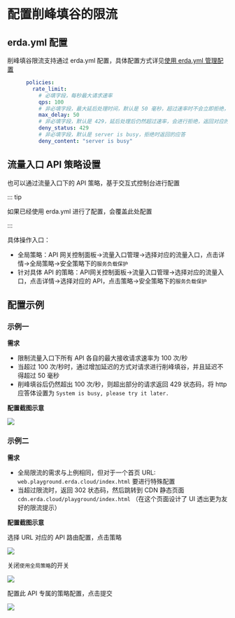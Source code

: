# 配置削峰填谷的限流

## erda.yml 配置

削峰填谷限流支持通过 erda.yml 配置，具体配置方式详见[使用 erda.yml 管理配置](./config.md)

```yaml
      policies:
        rate_limit:
          # 必填字段，每秒最大请求速率
          qps: 100
          # 非必填字段，最大延后处理时间，默认是 50 毫秒，超过速率时不会立即拒绝，进行去峰填谷处理
          max_delay: 50
          # 非必填字段，默认是 429，延后处理后仍然超过速率，会进行拒绝，返回对应的状态码
          deny_status: 429
          # 非必填字段，默认是 server is busy，拒绝时返回的应答
          deny_content: "server is busy"
```

## 流量入口 API 策略设置

也可以通过流量入口下的 API 策略，基于交互式控制台进行配置

::: tip

如果已经使用 erda.yml 进行了配置，会覆盖此处配置

:::

具体操作入口：

- 全局策略：API 网关控制面板->流量入口管理->选择对应的流量入口，点击详情->全局策略->安全策略下的`服务负载保护`
- 针对具体 API 的策略：API网关控制面板->流量入口管理->选择对应的流量入口，点击详情->选择对应的 API，点击策略->安全策略下的`服务负载保护`

## 配置示例

### 示例一

**需求**

- 限制流量入口下所有 API 各自的最大接收请求速率为 100 次/秒
- 当超过 100 次/秒时，通过增加延迟的方式对请求进行削峰填谷，并且延迟不得超过 50 毫秒
- 削峰填谷后仍然超出 100 次/秒，则超出部分的请求返回 429 状态码，将 http 应答体设置为 `System is busy, please try it later.`


**配置截图示意**

![](http://terminus-paas.oss-cn-hangzhou.aliyuncs.com/paas-doc/2021/08/06/d5155189-af2f-431f-9b1a-fd1156d79d3c.png)

### 示例二

**需求**

- 全局限流的需求与上例相同，但对于一个首页 URL: `web.playground.erda.cloud/index.html` 要进行特殊配置
- 当超过限流时，返回 302 状态码，然后跳转到 CDN 静态页面 `cdn.erda.cloud/playground/index.html` （在这个页面设计了 UI 透出更为友好的限流提示）

**配置截图示意**

选择 URL 对应的 API 路由配置，点击策略

![](https://terminus-paas.oss-cn-hangzhou.aliyuncs.com/paas-doc/2021/08/06/ca2110d2-8945-41c4-a7cb-355a112eb865.png)

关闭`使用全局策略`的开关

![](https://terminus-paas.oss-cn-hangzhou.aliyuncs.com/paas-doc/2021/08/06/5d49383b-1e0c-4add-b49a-ef19a1183577.png)

配置此 API 专属的策略配置，点击提交

![](https://terminus-paas.oss-cn-hangzhou.aliyuncs.com/paas-doc/2021/08/06/8ea42cd1-337c-4440-b380-8be1de559a68.png)
